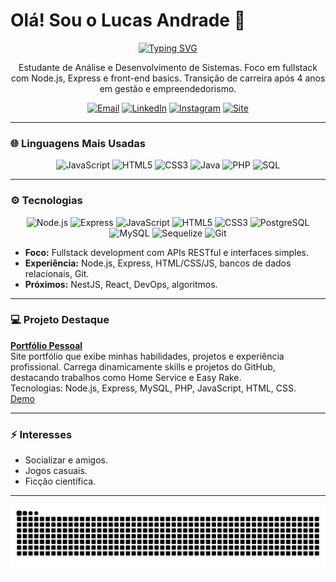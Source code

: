 # Olá! Sou o Lucas Andrade 👋

<p align="center">
  <a href="https://github.com/valentelucass">
    <img src="https://readme-typing-svg.herokuapp.com?font=JetBrains+Mono&size=30&pause=1000&color=00BFFF&center=true&vCenter=true&width=500&lines=Desenvolvedor+Fullstack" alt="Typing SVG" />
  </a>
</p>

<p align="center">
  Estudante de Análise e Desenvolvimento de Sistemas. Foco em fullstack com Node.js, Express e front-end basics. Transição de carreira após 4 anos em gestão e empreendedorismo.
</p>

<p align="center">
  <a href="mailto:lucasmac.dev@gmail.com"><img src="https://img.shields.io/badge/Email-0078D4?style=flat&logo=microsoft-outlook&logoColor=white" alt="Email"></a>
  <a href="https://www.linkedin.com/in/dev-lucasandrade/"><img src="https://img.shields.io/badge/LinkedIn-0A66C2?style=flat&logo=linkedin&logoColor=white" alt="LinkedIn"></a>
  <a href="https://instagram.com/valentelucass"><img src="https://img.shields.io/badge/Instagram-405DE6?style=flat&logo=instagram&logoColor=white" alt="Instagram"></a>
  <a href="https://portfolio-weld-seven-53bfjvohip.vercel.app/"><img src="https://img.shields.io/badge/Website-4682B4?style=flat&logo=google-chrome&logoColor=white" alt="Site"></a>
</p>

---

### 🌐 Linguagens Mais Usadas

<p align="center">
  <img src="https://img.shields.io/badge/JavaScript-F7DF1E?style=flat&logo=javascript&logoColor=black" alt="JavaScript"/>
  <img src="https://img.shields.io/badge/HTML5-E34F26?style=flat&logo=html5&logoColor=white" alt="HTML5"/>
  <img src="https://img.shields.io/badge/CSS3-1572B6?style=flat&logo=css3&logoColor=white" alt="CSS3"/>
  <img src="https://img.shields.io/badge/Java-ED8B00?style=flat&logo=java&logoColor=white" alt="Java"/>
  <img src="https://img.shields.io/badge/PHP-777BB4?style=flat&logo=php&logoColor=white" alt="PHP"/>
  <img src="https://img.shields.io/badge/SQL-4479A1?style=flat&logo=mysql&logoColor=white" alt="SQL"/>
</p>

---

### ⚙️ Tecnologias

<p align="center">
  <img src="https://img.shields.io/badge/Node.js-43853D?style=flat&logo=node.js&logoColor=white" alt="Node.js"/>
  <img src="https://img.shields.io/badge/Express-000000?style=flat&logo=express&logoColor=white" alt="Express"/>
  <img src="https://img.shields.io/badge/JavaScript-F7DF1E?style=flat&logo=javascript&logoColor=black" alt="JavaScript"/>
  <img src="https://img.shields.io/badge/HTML5-E34F26?style=flat&logo=html5&logoColor=white" alt="HTML5"/>
  <img src="https://img.shields.io/badge/CSS3-1572B6?style=flat&logo=css3&logoColor=white" alt="CSS3"/>
  <img src="https://img.shields.io/badge/PostgreSQL-316192?style=flat&logo=postgresql&logoColor=white" alt="PostgreSQL"/>
  <img src="https://img.shields.io/badge/MySQL-4479A1?style=flat&logo=mysql&logoColor=white" alt="MySQL"/>
  <img src="https://img.shields.io/badge/Sequelize-52B0E7?style=flat&logo=sequelize&logoColor=white" alt="Sequelize"/>
  <img src="https://img.shields.io/badge/Git-F05032?style=flat&logo=git&logoColor=white" alt="Git"/>
</p>

- **Foco:** Fullstack development com APIs RESTful e interfaces simples.
- **Experiência:** Node.js, Express, HTML/CSS/JS, bancos de dados relacionais, Git.
- **Próximos:** NestJS, React, DevOps, algoritmos.

---

### 💻 Projeto Destaque

**[Portfólio Pessoal](https://portfolio-weld-seven-53bfjvohip.vercel.app/)**  
Site portfólio que exibe minhas habilidades, projetos e experiência profissional. Carrega dinamicamente skills e projetos do GitHub, destacando trabalhos como Home Service e Easy Rake.  
Tecnologias: Node.js, Express, MySQL, PHP, JavaScript, HTML, CSS.  
[Demo](https://portfolio-weld-seven-53bfjvohip.vercel.app/)

---

### ⚡ Interesses
- Socializar e amigos.
- Jogos casuais.
- Ficção científica.

---

<p align="center">
  <img src="https://raw.githubusercontent.com/valentelucass/valentelucass/output/github-contribution-grid-snake.svg" alt="snake">
</p>
